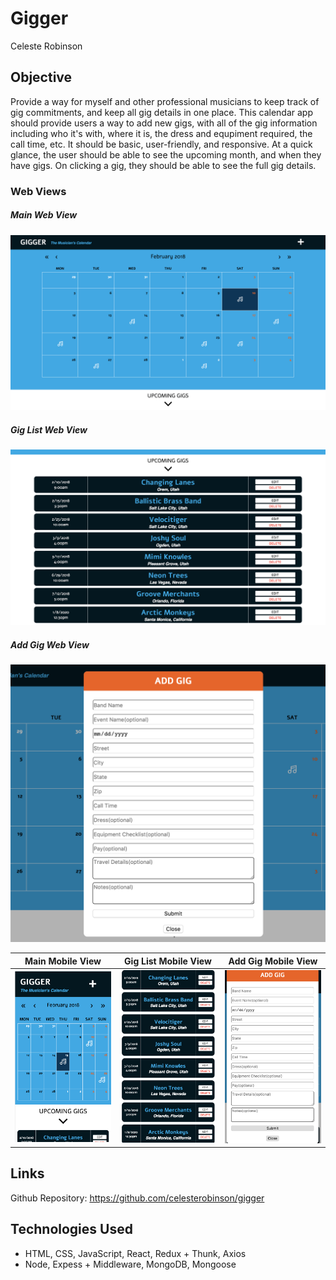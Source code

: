 # Gigger

Celeste Robinson

## Objective

Provide a way for myself and other professional musicians to keep track of gig commitments, and keep all gig details in one place. This calendar app should provide users a way to add new gigs, with all of the gig information including who it's with, where it is, the dress and equpiment required, the call time, etc. It should be basic, user-friendly, and responsive. At a quick glance, the user should be able to see the upcoming month, and when they have gigs. On clicking a gig, they should be able to see the full gig details.

### Web Views

##### Main Web View
![main-web](screenshots/main-web.png)

##### Gig List Web View
![gig-list](screenshots/upcoming-web.png)

##### Add Gig Web View
![add-gig](screenshots/add-gig-web.png)

Main Mobile View | Gig List Mobile View | Add Gig Mobile View
--- | --- | ---
<img alt="main-mobile-view" src="screenshots/main-mobile.png" width="300" height="auto"> | <img alt="upcoming-mobile-view" src="screenshots/upcoming-mobile.png" width="300" height="auto"> | <img alt="add-gig-mobile-view" src="screenshots/add-gig-mobile.png" width="300" height="auto">

## Links

Github Repository: https://github.com/celesterobinson/gigger

## Technologies Used
* HTML, CSS, JavaScript, React, Redux + Thunk, Axios
* Node, Expess + Middleware, MongoDB, Mongoose